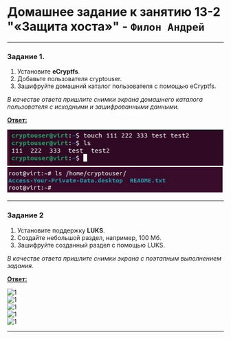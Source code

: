 # Домашнее задание к занятию 13-2 "«Защита хоста»" - `Филон Андрей`  

---

### Задание 1. 

1. Установите **eCryptfs**.
2. Добавьте пользователя cryptouser.
3. Зашифруйте домашний каталог пользователя с помощью eCryptfs.

*В качестве ответа  пришлите снимки экрана домашнего каталога пользователя с исходными и зашифрованными данными.*  

<ins>**Ответ:**</ins>

![1](https://github.com/AndreyFilon/13-2/blob/main/create_user.jpg)  
![2](https://github.com/AndreyFilon/13-2/blob/main/crypt.jpg)  
  
---

### Задание 2

1. Установите поддержку **LUKS**.
2. Создайте небольшой раздел, например, 100 Мб.
3. Зашифруйте созданный раздел с помощью LUKS.

*В качестве ответа пришлите снимки экрана с поэтапным выполнением задания.*

<ins>**Ответ:**</ins>  

![1]()  
![1]()  
![1]()  
![1]()  
![1]()  

---
